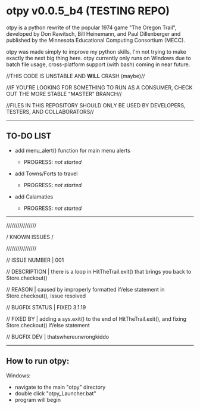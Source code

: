 # otpy v0.0.5_b4 (TESTING REPO)

otpy is a python rewrite of the popular 1974 game "The Oregon Trail",
developed by Don Rawitsch, Bill Heinemann, and Paul Dillenberger and
published by the Minnesota Educational Computing Consortium (MECC).

otpy was made simply to improve my python skills, I'm not trying to
make exactly the next big thing here. otpy currently only runs on Windows due to batch file usage, cross-platform support (with bash) coming in near future.

//THIS CODE IS UNSTABLE AND **WILL** CRASH (maybe)//

//IF YOU'RE LOOKING FOR SOMETHING TO RUN AS A CONSUMER, CHECK OUT THE MORE STABLE "MASTER" BRANCH//

//FILES IN THIS REPOSITORY SHOULD ONLY BE USED BY DEVELOPERS, TESTERS, AND COLLABORATORS//

---
TO-DO LIST
----
- add menu_alert() function for main menu alerts

  - PROGRESS: *not started*

- add Towns/Forts to travel

  - PROGRESS: *not started*

- add Calamaties

  - PROGRESS: *not started*
---

////////////////

/ KNOWN ISSUES /

////////////////

// ISSUE NUMBER | 001

// DESCRIPTION | there is a loop in HitTheTrail.exit() that
brings you back to Store.checkout()

// REASON | caused by improperly formatted if/else statement in Store.checkout(), issue resolved

// BUGFIX STATUS | FIXED 3.1.19

// FIXED BY | adding a sys.exit() to the end of HitTheTrail.exit(), and fixing Store.checkout() if/else statement

// BUGFIX DEV | thatswhereurwrongkiddo

---
How to run otpy:
----

Windows:

- navigate to the main "otpy" directory
- double click "otpy_Launcher.bat"
- program will begin
